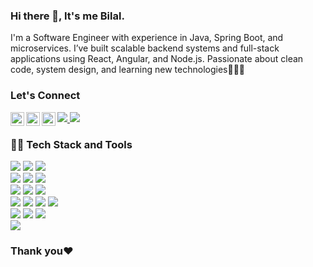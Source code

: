 ### Hi there 👋, It's me Bilal.

<p>
   I'm a Software Engineer with experience in Java, Spring Boot, and microservices. I’ve built scalable backend systems and full-stack applications using React, Angular, and Node.js. Passionate about clean code, system design, and learning new technologies👨🏽‍💻
</p>

### Let's Connect

<a href="https://www.linkedin.com/in/bjmbilal/">
  <img align="left" alt="Linkedin" width="22px" src="https://cdn.jsdelivr.net/npm/simple-icons@v3/icons/linkedin.svg" />
</a>

<a href="https://www.instagram.com/__mr_._jay__/">
  <img align="left" alt="Instagram" width="22px" src="https://cdn.jsdelivr.net/npm/simple-icons@v3/icons/instagram.svg" />
</a>

<a href="https://facebook.com/mobilal025">
  <img align="left" alt="Mehdi's Facebook" width="22px" src="https://cdn.jsdelivr.net/npm/simple-icons@v3/icons/facebook.svg" />
</a>  
<a href="https://bilal025.github.io/Bilal-portfolio-website/">
  <img src="https://img.shields.io/badge/Website-for?style=for-the-badge&color=black"> 
</a>

<a href="https://arizendev.com/">
  <img src="https://img.shields.io/badge/Arizendev-for?style=for-the-badge&color=%23D9083c">
</a>

<br>

### 👨‍💻 Tech Stack and Tools

<img src="https://img.shields.io/badge/JAVA-for?style=for-the-badge&logo=java&logoColor=green&color=red">  <img src="https://img.shields.io/badge/Spring-for?style=for-the-badge&logo=spring&logoColor=green&color=grey">  <img src="https://img.shields.io/badge/-nodejs-white?style=for-the-badge&logo=nodedotjs&logoColor=339933&color=black">
<br>
<img src="https://img.shields.io/badge/react-for?style=for-the-badge&logo=react&logoColor=black&color=%2361DAFB">  <img src="https://img.shields.io/badge/Angular-for?style=for-the-badge&logo=angular&logoColor=red&color=black">  <img src="https://img.shields.io/badge/tailwind%20css-for?style=for-the-badge&logo=tailwindcss&logoColor=white&color=%2306B6D4"> <br>
<img src="https://img.shields.io/badge/my%20sql-for?style=for-the-badge&logo=mysql&logoColor=white&color=%234479A1">  <img src="https://img.shields.io/badge/mongodb-for?style=for-the-badge&logo=mongodb&logoColor=white&color=%2347A248">  <img src="https://img.shields.io/badge/oracle-for?style=for-the-badge&logo=oracle&logoColor=black&color=%23F80000">
<br>
<img src="https://img.shields.io/badge/-HTML5-%23E44D27?style=for-the-badge&logo=html5&logoColor=ffffff">  <img src="https://img.shields.io/badge/-CSS3-%231572B6?style=for-the-badge&logo=css3">  <img src="https://img.shields.io/badge/JavaScript-for?style=for-the-badge&logo=javascript&logoColor=fffff&color=black">  <img src="https://img.shields.io/badge/typescript-for?style=for-the-badge&logo=typescript&logoColor=white&color=3178C6">
<br>
<img src="https://img.shields.io/badge/figma-for?style=for-the-badge&logo=figma&logoColor=black&color=%23F2FCFC">  <img src="https://img.shields.io/badge/adobe%20photoshop-for?style=for-the-badge&logo=adobephotoshop&logoColor=white&color=%2331A8FF">  <img src="https://img.shields.io/badge/adobe%20illustrator-for?style=for-the-badge&logo=adobeillustrator&logoColor=white&color=%23FF9A00">
<br><img src="https://img.shields.io/badge/Wordpress-for?style=for-the-badge&logo=wordpress&logoColor=white&color=blue">

<h3>Thank you❤️</h3>
